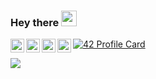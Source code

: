 ### Hey there <img src="https://media.giphy.com/media/hvRJCLFzcasrR4ia7z/giphy.gif" width="25px">


<a href="https://twitter.com/nabil_attia_">
  <img align="left" alt="Nabil Attia | Twitter" width="22px" src="https://cdn.jsdelivr.net/npm/simple-icons@v3/icons/twitter.svg" />
</a>
<a href="https://www.linkedin.com/in/attianabil/">
  <img align="left" alt="Nabil Attia | LinkdeIN" width="22px" src="https://cdn.jsdelivr.net/npm/simple-icons@v3/icons/linkedin.svg" />
</a>
<a href="https://www.instagram.com/attia.nabil/">
  <img align="left" alt="Nabil Attia | Instagram" width="22px" src="https://cdn.jsdelivr.net/npm/simple-icons@v3/icons/instagram.svg" />
</a>
<a href="https://www.facebook.com/nabil.attia">
  <img align="left" alt="Nabil Attia | Facebook" width="22px" src="https://cdn.jsdelivr.net/npm/simple-icons@v3/icons/facebook.svg" />
</a>

[![42 Profile Card](https://1337-readme.vercel.app/api/profile?cursus=42&dark=true&login=nattia)](https://github.com/mohouyizme/1337-readme)

<a href="https://github.com/attia-nabil?tab=repositories">
  <img align="center" src="https://github-readme-stats.vercel.app/api/top-langs/?username=attia-nabil&theme=dark"/>
</a>
